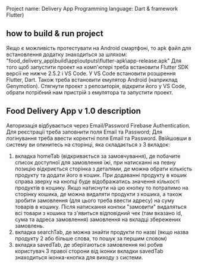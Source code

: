Project name: Delivery App
Programming language: Dart & framework Flutter)

## how to build & run project
Якщо є можливість протестувати на Android смартфоні, то apk файл для встановлення додатку знаходиться за шляхом:
"food_delivery_app\build\app\outputs\flutter-apk\app-release.apk"
Для того щоб запустити проект на комп'ютері треба встановити Flutter SDK версії не нижче 2.5.2 і VS Code. У VS Code встановити розшрення Flutter, Dart. 
Також треба встановити емулятор Android (наприклад Genymotion). Стягнути проект з репозиторія, відкрити його у VS Code, 
обрати потрібний нам пристрій з емулятора та запустити проект.


## Food Delivery App v 1.0 description
Авторизація відбувається через Email/Password Firebase Authentication.
Для реєстрації треба заповнити поля Email та Password;
Для логінування треба ввести коректні поля Email та Password.
Ввійшовши в систему ви опинитесь на сторінці, яка складається з 3 вкладок:
1) вкладка homeTab (відкривається за замовчування), де побачите список доступної для замовлення їжі, при натисканні на певну позицію відкриється сторінка з деталями,
де можна обрати кількість продукту та додати його в кошик. При додаванні продукту в кошик справа зверху на кнопці буде відображатись значення кількості продуктів в кошику.
Якщо натиснути на цю кнопку то потрапимо на сторінку кошика, де можна видаляти продукти з кошика, а також зробити замовлення (для цього треба ввести адресу) на суму товарів 
в кошику. Після натискання конпки "замовити" видаляться всі товари з кошика та з'явиться відповідний чек (там вказано id, сума та адреса замовлення) замовлення на вкладці 
збережених замовлень.
2) вкладка searchTab, де можна знайти продукти по назві (якщо назва продукту 2 або більше слова, то пошук за першим словом)
3) вкладка savedTab, де зберігаються замовлення які робив користувач
З правої сторони від іконки вкладки savedTab знаходиться іконка-кнопка для виходу з системи. 
